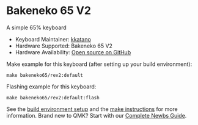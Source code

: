 # Bakeneko 65 V2

A simple 65% keyboard

* Keyboard Maintainer: [kkatano](https://github.com/kkatano)
* Hardware Supported: Bakeneko 65 V2
* Hardware Availability: [Open source on GitHub](https://github.com/kkatano/bakeneko-65)

Make example for this keyboard (after setting up your build environment):

    make bakeneko65/rev2:default

Flashing example for this keyboard:

    make bakeneko65/rev2:default:flash

See the [build environment setup](https://docs.qmk.fm/#/getting_started_build_tools) and the [make instructions](https://docs.qmk.fm/#/getting_started_make_guide) for more information. Brand new to QMK? Start with our [Complete Newbs Guide](https://docs.qmk.fm/#/newbs).
